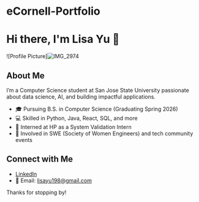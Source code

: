 # eCornell-Portfolio

# Hi there, I'm Lisa Yu 👋

![Profile Picture]![IMG_2974](https://github.com/user-attachments/assets/605f491c-5b1a-498f-a98e-370a838337d6)

## About Me
I’m a Computer Science student at San Jose State University passionate about data science, AI, and building impactful applications.  

- 🎓 Pursuing B.S. in Computer Science (Graduating Spring 2026)  
- 💻 Skilled in Python, Java, React, SQL, and more  
- 🌱 Interned at HP as a System Validation Intern  
- 🚀 Involved in SWE (Society of Women Engineers) and tech community events  

## Connect with Me
- [LinkedIn]([https://www.linkedin.com/in/your-link](https://www.linkedin.com/in/lisa-yu198/))  
- 📧 Email: lisayu198@gmail.com 

Thanks for stopping by!
